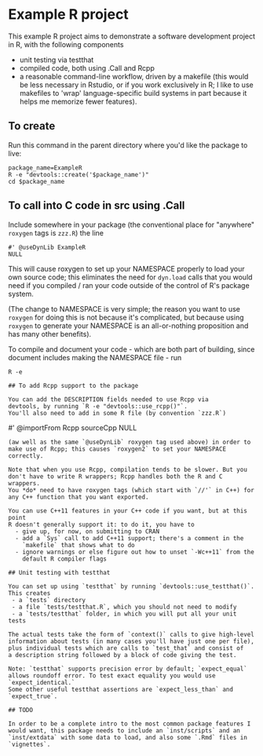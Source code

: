 # Example R project

This example R project aims to demonstrate a software development
project in R, with the following components
  - unit testing via testthat
  - compiled code, both using .Call and Rcpp
  - a reasonable command-line workflow, driven by a makefile (this would
    be less necessary in Rstudio, or if you work exclusively in R; I like
    to use makefiles to 'wrap' language-specific build systems in part
    because it helps me memorize fewer features).

## To create

Run this command in the parent directory where you'd like the package to live:
```
package_name=ExampleR
R -e "devtools::create('$package_name')"
cd $package_name
```

## To call into C code in src using .Call

Include somewhere in your package (the conventional place for "anywhere"
`roxygen` tags is `zzz.R`) the line
```
#' @useDynLib ExampleR
NULL
```
This will cause roxygen to set up your NAMESPACE properly to load your
own source code; this eliminates the need for `dyn.load` calls that you
would need if you compiled / ran your code outside of the 
control of R's package system.

(The change to NAMESPACE is very simple; the reason you want to use
`roxygen` for doing this is not because it's complicated, but because
using `roxygen` to generate your NAMESPACE is an all-or-nothing
proposition and has many other benefits).

To compile and document your code - which are both part of building,
since document includes making the NAMESPACE file - run
```
R -e

## To add Rcpp support to the package

You can add the DESCRIPTION fields needed to use Rcpp via
devtools, by running `R -e "devtools::use_rcpp()"`.
You'll also need to add in some R file (by convention `zzz.R`)
```
#' @importFrom Rcpp sourceCpp
NULL
```
(aw well as the same `@useDynLib` roxygen tag used above) in order to
make use of Rcpp; this causes `roxygen2` to set your NAMESPACE correctly.

Note that when you use Rcpp, compilation tends to be slower. But you
don't have to write R wrappers; Rcpp handles both the R and C wrappers.
You *do* need to have roxygen tags (which start with `//'` in C++) for
any C++ function that you want exported.

You can use C++11 features in your C++ code if you want, but at this point
R doesn't generally support it: to do it, you have to
  - give up, for now, on submitting to CRAN
  - add a `Sys` call to add C++11 support; there's a comment in the
    `makefile` that shows what to do
  - ignore warnings or else figure out how to unset `-Wc++11` from the
    default R compiler flags

## Unit testing with testthat

You can set up using `testthat` by running `devtools::use_testthat()`.
This creates
 - a `tests` directory
 - a file `tests/testthat.R`, which you should not need to modify
 - a `tests/testthat` folder, in which you will put all your unit tests

The actual tests take the form of `context()` calls to give high-level
information about tests (in many cases you'll have just one per file),
plus individual tests which are calls to `test_that` and consist of
a description string followed by a block of code giving the test.

Note: `testthat` supports precision error by default; `expect_equal`
allows roundoff error. To test exact equality you would use `expect_identical.`
Some other useful testthat assertions are `expect_less_than` and
`expect_true`.

## TODO

In order to be a complete intro to the most common package features I
would want, this package needs to include an `inst/scripts` and an
`inst/extdata` with some data to load, and also some `.Rmd` files in
`vignettes`.
